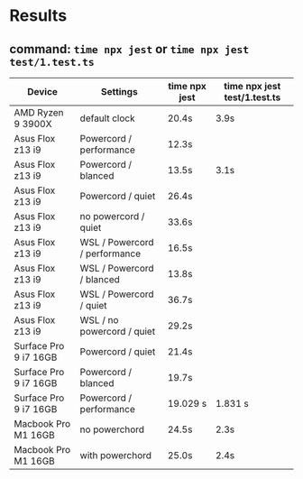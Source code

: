 # Results

## command: `time npx jest` or `time npx jest test/1.test.ts`

| Device                | Settings                      | time npx jest | time npx jest test/1.test.ts |
| --------------------- | ----------------------------- | ------------- | ---------------------------- |
| AMD Ryzen 9 3900X     | default clock                 | 20.4s         | 3.9s                         |
| Asus Flox z13 i9      | Powercord / performance       | 12.3s         |                              |
| Asus Flox z13 i9      | Powercord / blanced           | 13.5s         | 3.1s                         |
| Asus Flox z13 i9      | Powercord / quiet             | 26.4s         |                              |
| Asus Flox z13 i9      | no powercord / quiet          | 33.6s         |                              |
| Asus Flox z13 i9      | WSL / Powercord / performance | 16.5s         |                              |
| Asus Flox z13 i9      | WSL / Powercord / blanced     | 13.8s         |                              |
| Asus Flox z13 i9      | WSL / Powercord / quiet       | 36.7s         |                              |
| Asus Flox z13 i9      | WSL / no powercord / quiet    | 29.2s         |                              |
| Surface Pro 9 i7 16GB | Powercord / quiet             | 21.4s         |                              |
| Surface Pro 9 i7 16GB | Powercord / blanced           | 19.7s         |                              |
| Surface Pro 9 i7 16GB | Powercord / performance       | 19.029 s      | 1.831 s                      |
| Macbook Pro M1 16GB   | no powerchord                 | 24.5s         | 2.3s                         |
| Macbook Pro M1 16GB   | with powerchord               | 25.0s         | 2.4s                         |
